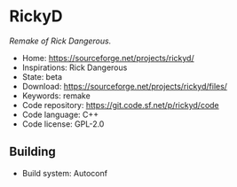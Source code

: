 # RickyD

_Remake of Rick Dangerous._

- Home: https://sourceforge.net/projects/rickyd/
- Inspirations: Rick Dangerous
- State: beta
- Download: https://sourceforge.net/projects/rickyd/files/
- Keywords: remake
- Code repository: https://git.code.sf.net/p/rickyd/code
- Code language: C++
- Code license: GPL-2.0

## Building

- Build system: Autoconf
